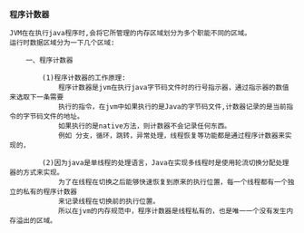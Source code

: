 **程序计数器**
    
    JVM在在执行java程序时,会将它所管理的内存区域划分为多个职能不同的区域。
    运行时数据区域分为一下几个区域:
        
        一、程序计数器
        
            (1)程序计数器的工作原理:
                程序计数器是jvm在执行java字节码文件时的行号指示器，通过指示器的数值来选取下一条需要
                执行的指令，在jvm中如果执行的是Java的字节码文件,计数器记录的是当前指令的字节码文件的地址。
                如果执行的是native方法，则计数器不会记录任何东西。
                例如 分支，循环，跳转，异常处理，线程恢复等功能都是通过程序计数器来实现的，
            
            (2)因为java是单线程的处理语言，Java在实现多线程时是使用轮流切换分配处理器的方式来实现。
                为了在线程在切换之后能够快速恢复到原来的执行位置，每一个线程都有一个独立的私有的程序计数器
                来记录线程在切换前的执行位置。
                所以在jvm的内存规范中，程序计数器是线程私有的，也是唯一一个没有发生内存溢出的区域。